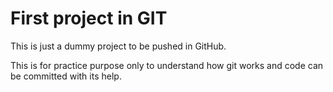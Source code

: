 # First project in GIT

This is just a dummy project to be pushed in GitHub.

This is for practice purpose only to understand how git works and code can be committed with its help.